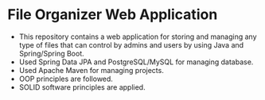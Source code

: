 # File Organizer Web Application
- This repository contains a web application for storing and managing any type of files that can control by admins and users by using Java and Spring/Spring Boot.
- Used Spring Data JPA and PostgreSQL/MySQL for managing database.
- Used Apache Maven for managing projects.
- OOP principles are followed.
- SOLID software principles are applied.
